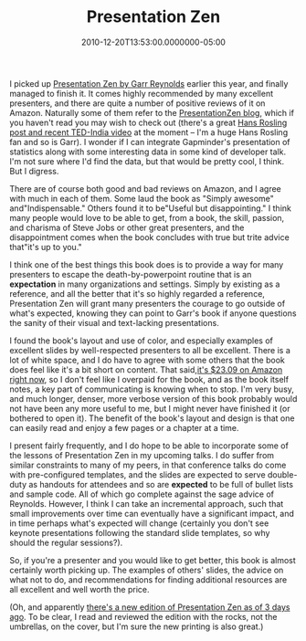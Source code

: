 ﻿---
title: Presentation Zen
date: "2010-12-20T13:53:00.0000000-05:00"
description: I picked up Presentation Zen by Garr Reynolds earlier this year, and finally managed to finish it. It comes highly recommended by many excellent presenters, and there are quite a number of positive reviews of it on Amazon. Naturally some of them refer to the Presentation Zen
featuredImage: img/presentation-zen-featured.png
---

I picked up [Presentation Zen by Garr Reynolds](http://www.amazon.com/gp/product/0321525655?ie=UTF8&tag=aspalliancecom&linkCode=as2&camp=1789&creative=390957&creativeASIN=0321525655) earlier this year, and finally managed to finish it. It comes highly recommended by many excellent presenters, and there are quite a number of positive reviews of it on Amazon. Naturally some of them refer to the [PresentationZen blog](http://www.presentationzen.com/), which if you haven't read you may wish to check out (there's a great [Hans Rosling post and recent TED-India video](http://www.presentationzen.com/presentationzen/2009/11/data-is-not-boring-statistics-tell-a-story.html) at the moment – I'm a huge Hans Rosling fan and so is Garr). I wonder if I can integrate Gapminder's presentation of statistics along with some interesting data in some kind of developer talk. I'm not sure where I'd find the data, but that would be pretty cool, I think. But I digress.

There are of course both good and bad reviews on Amazon, and I agree with much in each of them. Some laud the book as "Simply awesome" and"Indispensable." Others found it to be"Useful but disappointing." I think many people would love to be able to get, from a book, the skill, passion, and charisma of Steve Jobs or other great presenters, and the disappointment comes when the book concludes with true but trite advice that"it's up to you."

I think one of the best things this book does is to provide a way for many presenters to escape the death-by-powerpoint routine that is an **expectation** in many organizations and settings. Simply by existing as a reference, and all the better that it's so highly regarded a reference, Presentation Zen will grant many presenters the courage to go outside of what's expected, knowing they can point to Garr's book if anyone questions the sanity of their visual and text-lacking presentations.

I found the book's layout and use of color, and especially examples of excellent slides by well-respected presenters to all be excellent. There is a lot of white space, and I do have to agree with some others that the book does feel like it's a bit short on content. That said,[it's $23.09 on Amazon right now](http://www.amazon.com/gp/product/0321525655?ie=UTF8&tag=aspalliancecom&linkCode=as2&camp=1789&creative=390957&creativeASIN=0321525655), so I don't feel like I overpaid for the book, and as the book itself notes, a key part of communicating is knowing when to stop. I'm very busy, and much longer, denser, more verbose version of this book probably would not have been any more useful to me, but I might never have finished it (or bothered to open it). The benefit of the book's layout and design is that one can easily read and enjoy a few pages or a chapter at a time.

I present fairly frequently, and I do hope to be able to incorporate some of the lessons of Presentation Zen in my upcoming talks. I do suffer from similar constraints to many of my peers, in that conference talks do come with pre-configured templates, and the slides are expected to serve double-duty as handouts for attendees and so are **expected** to be full of bullet lists and sample code. All of which go complete against the sage advice of Reynolds. However, I think I can take an incremental approach, such that small improvements over time can eventually have a significant impact, and in time perhaps what's expected will change (certainly you don't see keynote presentations following the standard slide templates, so why should the regular sessions?).

So, if you're a presenter and you would like to get better, this book is almost certainly worth picking up. The examples of others' slides, the advice on what not to do, and recommendations for finding additional resources are all excellent and well worth the price.

(Oh, and apparently [there's a new edition of Presentation Zen as of 3 days ago](http://www.peachpit.com/store/product.aspx?isbn=0321668790). To be clear, I read and reviewed the edition with the rocks, not the umbrellas, on the cover, but I'm sure the new printing is also great.)

